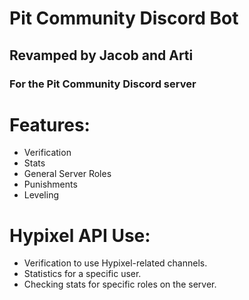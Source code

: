 # Pit Community Discord Bot

## Revamped by Jacob and Arti
### For the Pit Community Discord server

# Features:
- Verification
- Stats
- General Server Roles
- Punishments
- Leveling


# Hypixel API Use:
- Verification to use Hypixel-related channels.
- Statistics for a specific user.
- Checking stats for specific roles on the server.
